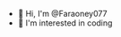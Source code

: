 - 👋 Hi, I'm @Faraoney077
- 👀 I'm interested in coding
<!---
Faraoney077/Faraoney077 is a ✨ private ✨ repository because `README.md` (this file) appears on your GitHub profile.
You can click the Preview link to review your changes.
--->
